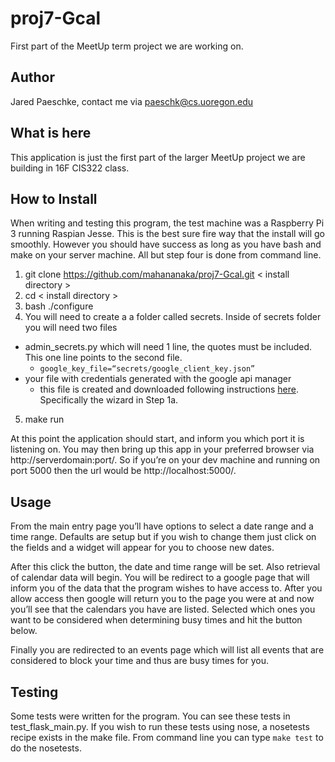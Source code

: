 # proj7-Gcal
First part of the MeetUp term project we are working on.

## Author
Jared Paeschke, contact me via paeschk@cs.uoregon.edu

## What is here

This application is just the first part of the larger MeetUp project we
are building in 16F CIS322 class.

## How to Install

When writing and testing this program, the test machine was a Raspberry Pi 3 running Raspian Jesse. 
This is the best sure fire way that the install will go smoothly. However you should have success 
as long as you have bash and make on your server machine. All but step four is done from command line.

1. git clone https://github.com/mahananaka/proj7-Gcal.git < install directory >
2. cd < install directory >
3. bash ./configure
4. You will need to create a a folder called secrets. Inside of secrets folder you will need two files
  * admin_secrets.py which will need 1 line, the quotes must be included. This one line points to the second file.
    * `google_key_file=“secrets/google_client_key.json”`
  * your file with credentials generated with the google api manager
    * this file is created and downloaded following instructions [here](https://developers.google.com/google-apps/calendar/quickstart/python). Specifically the wizard in Step 1a.
5. make run

At this point the application should start, and inform you which port it is listening on. You may then
bring up this app in your preferred browser via http://serverdomain:port/. So if you’re on your dev
machine and running on port 5000 then the url would be http://localhost:5000/.

## Usage

From the main entry page you’ll have options to select a date range and a time range. Defaults are 
setup but if you wish to change them just click on the fields and a widget will appear for you to
choose new dates.

After this click the button, the date and time range will be set. Also retrieval of calendar data will begin. You 
will be redirect to a google page that will inform you of the data that the program wishes to have access to. After
you allow access then google will return you to the page you were at and now you’ll see that the calendars you have
are listed. Selected which ones you want to be considered when determining busy times and hit the button below.

Finally you are redirected to an events page which will list all events that are considered to block your time
and thus are busy times for you.

## Testing

Some tests were written for the program. You can see these tests in test_flask_main.py. If you wish to run these tests using nose, a nosetests recipe exists in the make file. From command line you can type `make test` to do the nosetests.
